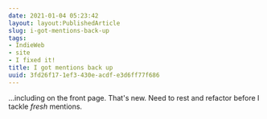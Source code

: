 ```yaml
---
date: 2021-01-04 05:23:42
layout: layout:PublishedArticle
slug: i-got-mentions-back-up
tags:
- IndieWeb
- site
- I fixed it!
title: I got mentions back up
uuid: 3fd26f17-1ef3-430e-acdf-e3d6ff77f686
---
```


…including on the front page.
That's new.
Need to rest and refactor before I tackle _fresh_ mentions.